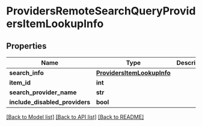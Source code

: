 # ProvidersRemoteSearchQueryProvidersItemLookupInfo

## Properties
Name | Type | Description | Notes
------------ | ------------- | ------------- | -------------
**search_info** | [**ProvidersItemLookupInfo**](ProvidersItemLookupInfo.md) |  | [optional] 
**item_id** | **int** |  | [optional] 
**search_provider_name** | **str** |  | [optional] 
**include_disabled_providers** | **bool** |  | [optional] 

[[Back to Model list]](../README.md#documentation-for-models) [[Back to API list]](../README.md#documentation-for-api-endpoints) [[Back to README]](../README.md)

